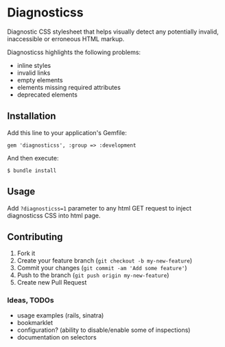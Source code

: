 # Diagnosticss

Diagnostic CSS stylesheet that helps visually detect any
potentially invalid, inaccessible or erroneous HTML markup.

Diagnosticss highlights the following problems:

* inline styles
* invalid links
* empty elements
* elements missing required attributes
* deprecated elements

## Installation

Add this line to your application's Gemfile:

    gem 'diagnosticss', :group => :development

And then execute:

    $ bundle install

## Usage

Add `?diagnosticss=1` parameter to any html GET request to inject
diagnosticss CSS into html page.

## Contributing

1. Fork it
2. Create your feature branch (`git checkout -b my-new-feature`)
3. Commit your changes (`git commit -am 'Add some feature'`)
4. Push to the branch (`git push origin my-new-feature`)
5. Create new Pull Request

### Ideas, TODOs

* usage examples (rails, sinatra)
* bookmarklet
* configuration? (ability to disable/enable some of inspections)
* documentation on selectors

